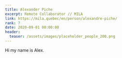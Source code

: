```yaml
---
title: Alexander Piche
excerpt: Remote Collaborator // MILA
link: https://mila.quebec/en/person/alexandre-piche/
rank: 7
date: 2020-09-01 00:00:00
header:
  teaser: /assets/images/placeholder_people_200.png
---
```


Hi my name is Alex.
